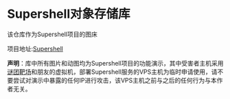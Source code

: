 # Supershell对象存储库

该仓库作为Supershell项目的图床

项目地址:[Supershell](https://github.com/tdragon6/Supershell)

**声明**：库中所有图片和动图均为Supershell项目的功能演示，其中受害者主机采用[谜团靶场](https://mituan.zone/)和朋友的虚拟机，部署Supershell服务的VPS主机为临时申请使用，请不要尝试对演示中暴露的任何IP进行攻击，该VPS主机之前与之后的任何行为与本作者无关。
